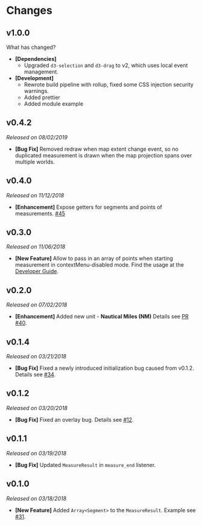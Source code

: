 # Changes
## v1.0.0
What has changed?
- **[Dependencies]** 
  - Upgraded `d3-selection` and `d3-drag` to v2, which uses local event management.
- **[Development]** 
  - Rewrote build pipeline with rollup, fixed some CSS injection security warnings.
  - Added prettier
  - Added module example

## v0.4.2
*Released on 08/02/2019*
- **[Bug Fix]** Removed redraw when map extent change event, so no duplicated measurement is drawn when the map projection spans over multiple worlds.

## v0.4.0
*Released on 11/12/2018*
- **[Enhancement]**  Expose getters for segments and points of measurements. [#45](https://github.com/zhenyanghua/MeasureTool-GoogleMaps-V3/issues/45)

## v0.3.0
*Released on 11/06/2018*
- **[New Feature]** Allow to pass in an array of points when starting measurement in contextMenu-disabled mode. Find the usage at the [Developer Guide](https://github.com/zhenyanghua/MeasureTool-GoogleMaps-V3/blob/master/docs/GUIDE.md#start-measurement-with-initial-points).

## v0.2.0
*Released on 07/02/2018*
- **[Enhancement]** Added new unit - **Nautical Miles (NM)** Details see [PR #40](https://github.com/zhenyanghua/MeasureTool-GoogleMaps-V3/pull/40).

## v0.1.4
*Released on 03/21/2018*
- **[Bug Fix]** Fixed a newly introduced initialization bug caused from v0.1.2. Details see [#34](https://github.com/zhenyanghua/MeasureTool-GoogleMaps-V3/issues/34).

## v0.1.2
*Released on 03/20/2018*
- **[Bug Fix]** Fixed an overlay bug. Details see [#12](https://github.com/zhenyanghua/MeasureTool-GoogleMaps-V3/issues/12).

## v0.1.1
*Released on 03/19/2018*
- **[Bug Fix]** Updated `MeasureResult` in `measure_end` listener.

## v0.1.0
*Released on 03/18/2018*
- **[New Feature]** Added `Array<Segment>` to the `MeasureResult`. Example see [#31](https://github.com/zhenyanghua/MeasureTool-GoogleMaps-V3/issues/31).
